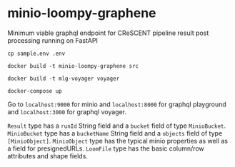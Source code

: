 # minio-loompy-graphene
Minimum viable graphql endpoint for CReSCENT pipeline result post processing running on FastAPI

`cp sample.env .env`

`docker build -t minio-loompy-graphene src`

`docker build -t mlg-voyager voyager`

`docker-compose up`

Go to `localhost:9000` for minio and `localhost:8000` for graphql playground and `localhost:3000` for graphql voyager.

`Result` type has a `runId` String field and a `bucket` field of type `MinioBucket`.
`MinioBucket` type has a `bucketName` String field and a `objects` field of type `[MinioObject]`.
`MinioObject` type has the typical minio properties as well as a field for presignedURLs.
`LoomFile` type has the basic column/row attributes and shape fields.

